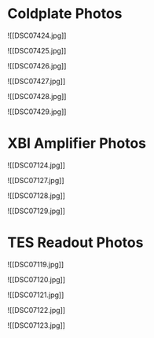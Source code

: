 # Coldplate Photos

![[DSC07424.jpg]]

![[DSC07425.jpg]]

![[DSC07426.jpg]]

![[DSC07427.jpg]]

![[DSC07428.jpg]]

![[DSC07429.jpg]]

# XBI Amplifier Photos

![[DSC07124.jpg]]

![[DSC07127.jpg]]

![[DSC07128.jpg]]

![[DSC07129.jpg]]

# TES Readout Photos

![[DSC07119.jpg]]

![[DSC07120.jpg]]

![[DSC07121.jpg]]

![[DSC07122.jpg]]

![[DSC07123.jpg]]